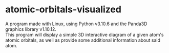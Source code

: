 # atomic-orbitals-visualized
A program made with Linux, using Python v3.10.6 and the Panda3D graphics library v1.10.12. <br />
This program will display a simple 3D interactive diagram of a given atom's atomic orbitals, as well as provide some additional information about said atom.
